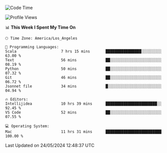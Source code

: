 <!--START_SECTION:waka-->
![Code Time](http://img.shields.io/badge/Code%20Time-1%2C015%20hrs%2040%20mins-blue)

![Profile Views](http://img.shields.io/badge/Profile%20Views-0-blue)

📊 **This Week I Spent My Time On** 

```text
🕑︎ Time Zone: America/Los_Angeles

💬 Programming Languages: 
Scala                    7 hrs 15 mins       ████████████████░░░░░░░░░   63.00 % 
Text                     56 mins             ██░░░░░░░░░░░░░░░░░░░░░░░   08.19 % 
Python                   50 mins             ██░░░░░░░░░░░░░░░░░░░░░░░   07.32 % 
Git                      46 mins             ██░░░░░░░░░░░░░░░░░░░░░░░   06.72 % 
Jsonnet file             34 mins             █░░░░░░░░░░░░░░░░░░░░░░░░   04.94 % 

🔥 Editors: 
Intellijidea             10 hrs 39 mins      ███████████████████████░░   92.45 % 
VS Code                  52 mins             ██░░░░░░░░░░░░░░░░░░░░░░░   07.55 % 

💻 Operating System: 
Mac                      11 hrs 31 mins      █████████████████████████   100.00 % 
```


 Last Updated on 24/05/2024 12:48:37 UTC
<!--END_SECTION:waka-->
